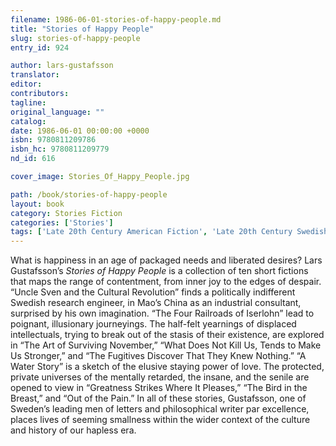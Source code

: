 ```yaml
---
filename: 1986-06-01-stories-of-happy-people.md
title: "Stories of Happy People"
slug: stories-of-happy-people
entry_id: 924

author: lars-gustafsson
translator: 
editor: 
contributors: 
tagline: 
original_language: ""
catalog: 
date: 1986-06-01 00:00:00 +0000 
isbn: 9780811209786
isbn_hc: 9780811209779
nd_id: 616

cover_image: Stories_Of_Happy_People.jpg

path: /book/stories-of-happy-people
layout: book
category: Stories Fiction
categories: ['Stories']
tags: ['Late 20th Century American Fiction', 'Late 20th Century Swedish Fiction', 'Short Fiction']
---
```

What is happiness in an age of packaged needs and liberated desires? Lars Gustafsson’s *Stories of Happy People* is a collection of ten short fictions that maps the range of contentment, from inner joy to the edges of despair. “Uncle Sven and the Cultural Revolution” finds a politically indifferent Swedish research engineer, in Mao’s China as an industrial consultant, surprised by his own imagination. “The Four Railroads of Iserlohn” lead to poignant, illusionary journeyings. The half-felt yearnings of displaced intellectuals, trying to break out of the stasis of their existence, are explored in “The Art of Surviving November,” “What Does Not Kill Us, Tends to Make Us Stronger,” and “The Fugitives Discover That They Knew Nothing.” “A Water Story” is a sketch of the elusive staying power of love. The protected, private universes of the mentally retarded, the insane, and the senile are opened to view in “Greatness Strikes Where It Pleases,” “The Bird in the Breast,” and “Out of the Pain.” In all of these stories, Gustafsson, one of Sweden’s leading men of letters and philosophical writer par excellence, places lives of seeming smallness within the wider context of the culture and history of our hapless era.





